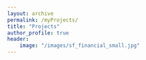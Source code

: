 ```yaml
---
layout: archive
permalink: /myProjects/
title: "Projects"
author_profile: true
header:
    image: "/images/sf_financial_small.jpg"
---
```








